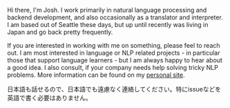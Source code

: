 Hi there, I'm Josh. I work primarily in natural language processing and backend development, and also occasionally as a translator and interpreter. 
I am based out of Seattle these days, but up until recently was living in Japan and go back pretty frequently. 


If you are interested in working with me on something, please feel to reach out. I am most interested in language or NLP related projects - in particular those that support language learners - but I am always happy to hear about a good idea. I also consult, if your company needs help solving tricky NLP problems. More information can be found on my [personal site](https://joshuatanner.dev/).

日本語も話せるので、日本語でも遠慮なく連絡してください。特にissueなどを英語で書く必要はありません。
